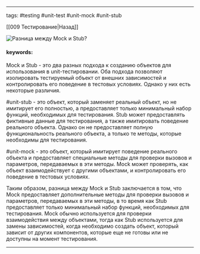 ____

tags: #testing #unit-test #unit-mock #unit-stub 

[[009 Тестирование|Назад]]

![Разница между Mock и Stub?](https://youtu.be/i96lHslBOIc?t=299)

#### keywords:

Mock и Stub - это два разных подхода к созданию объектов для использования в unit-тестировании. 
Оба подхода позволяют изолировать тестируемый объект от внешних зависимостей и контролировать его поведение в тестовых условиях. Однако у них есть некоторые различия.

#unit-stub  - это объект, который заменяет реальный объект, но не имитирует его полностью, а предоставляет только минимальный набор функций, необходимых для тестирования. Stub может предоставлять фиктивные данные для тестирования, а также имитировать поведение реального объекта. Однако он не предоставляет полную функциональность реального объекта, а только те методы, которые необходимы для тестирования.

#unit-mock  - это объект, который имитирует поведение реального объекта и предоставляет специальные методы для проверки вызовов и параметров, передаваемых в эти методы. Mock может проверять, как объект взаимодействует с другими объектами, и контролировать его поведение в тестовых условиях.

Таким образом, разница между Mock и Stub заключается в том, что Mock предоставляет дополнительные методы для проверки вызовов и параметров, передаваемых в эти методы, в то время как Stub предоставляет только минимальный набор функций, необходимых для тестирования. Mock обычно используется для проверки взаимодействия между объектами, тогда как Stub используется для замены зависимостей, когда необходимо создать объект, который зависит от других компонентов, которые еще не готовы или не доступны на момент тестирования.

_____

